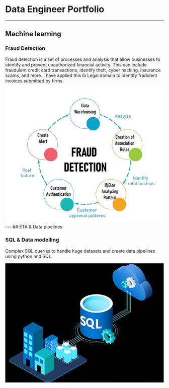 # Data Engineer Portfolio
---
## Machine learning

### Fraud Detection

Fraud detection is a set of processes and analysis that allow businesses to identify and prevent unauthorized financial activity. This can include fraudulent credit card transactions, identify theft, cyber hacking, insurance scams, and more. I have applied this ib Legal domain to identify fradulent invoices submitted by firms.


<center><img src="assets/img/fraud_detection.jpg"/></center>
---
## ETA & Data pipelines

### SQL & Data modelling


Complex SQL queries to handle huge datasets and create data pipelines using python and SQL.

<center><img src="/assets/img/sql.jpg"/></center>

